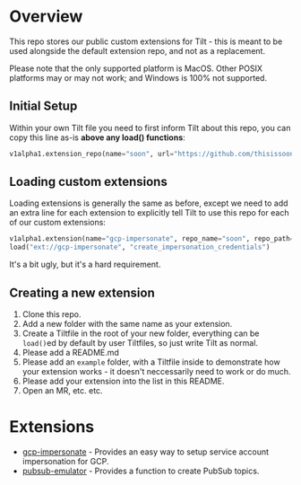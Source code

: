 # Overview

This repo stores our public custom extensions for Tilt - this is meant to be used alongside the default extension repo, and not as a replacement.

Please note that the only supported platform is MacOS. Other POSIX platforms may or may not work; and Windows is 100% not supported.

## Initial Setup

Within your own Tilt file you need to first inform Tilt about this repo, you can copy this line as-is **above any load() functions**:

```python
v1alpha1.extension_repo(name="soon", url="https://github.com/thisissoon/tilt-extensions", ref="main")
```

## Loading custom extensions

Loading extensions is generally the same as before, except we need to add an extra line for each extension to explicitly tell Tilt to use this repo for each of our custom extensions:

```python
v1alpha1.extension(name="gcp-impersonate", repo_name="soon", repo_path="gcp-impersonate")
load("ext://gcp-impersonate", "create_impersonation_credentials")
```

It's a bit ugly, but it's a hard requirement.

## Creating a new extension

1. Clone this repo.
2. Add a new folder with the same name as your extension.
3. Create a Tiltfile in the root of your new folder, everything can be `load()`ed by default by user Tiltfiles, so just write Tilt as normal.
4. Please add a README.md
5. Please add an `example` folder, with a Tiltfile inside to demonstrate how your extension works - it doesn't neccessarily need to work or do much.
6. Please add your extension into the list in this README.
7. Open an MR, etc. etc.

# Extensions

- [gcp-impersonate](./gcp-impersonate/) - Provides an easy way to setup service account impersonation for GCP.
- [pubsub-emulator](./pubsub-emulator) - Provides a function to create PubSub topics.
